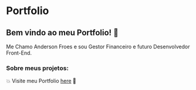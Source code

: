 # Portfolio
## Bem vindo ao meu Portfolio! 🔰
Me Chamo Anderson Froes e sou Gestor Financeiro e futuro Desenvolvedor Front-End.

### Sobre meus projetos: 

💥 Visite meu Portfolio [here](https://AndersonFroes.github.io/Portfolio/) 🚀